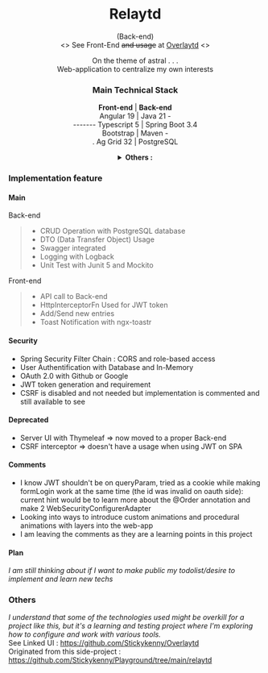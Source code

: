 <div align="center">

# Relaytd

(Back-end)  
<> See Front-End ~~and usage~~ at [Overlaytd](https://github.com/Stickykenny/Overlaytd) <>

On the theme of astral . . .  
Web-application to centralize my own interests

### Main Technical Stack

**Front-end** | **Back-end**    
Angular 19 | Java 21 -  
------- Typescript 5 | Spring Boot 3.4   
Bootstrap | Maven -  
. Ag Grid 32 | PostgreSQL




<details>
<summary><b>Others : </b></summary>

Spring Security  
Maven  
JPA : Hibernate ORM implementation

</details>
</div>

### Implementation feature

<div align="left">

#### Main

Back-end
> - CRUD Operation with PostgreSQL database
> - DTO (Data Transfer Object) Usage
> - Swagger integrated
> - Logging with Logback
> - Unit Test with Junit 5 and Mockito

Front-end

> - API call to Back-end
> - HttpInterceptorFn Used for JWT token
> - Add/Send new entries
> - Toast Notification with ngx-toastr

#### Security

- Spring Security Filter Chain : CORS and role-based access
- User Authentification with Database and In-Memory
- OAuth 2.0 with Github or Google
- JWT token generation and requirement
- CSRF is disabled and not needed but implementation is commented and still available to see

</div>

#### Deprecated

- Server UI with Thymeleaf => now moved to a proper Back-end
- CSRF interceptor => doesn't have a usage when using JWT on SPA

#### Comments

- I know JWT shouldn't be on queryParam, tried as a cookie while making formLogin work at
  the same time (the id was invalid on oauth side): current hint would be to learn more about the @Order annotation and
  make 2 WebSecurityConfigurerAdapter
- Looking into ways to introduce custom animations and procedural animations with layers into the web-app
- I am leaving the comments as they are a learning points in this project

#### Plan

*I am still thinking about if I want to make public my todolist/desire to implement and learn new techs*

### Others

*I understand that some of the technologies used might be overkill for a project like this, but it's a learning and
testing project where I'm exploring how to configure and work with various tools.*  
See Linked UI : https://github.com/Stickykenny/Overlaytd  
Originated from this side-project : https://github.com/Stickykenny/Playground/tree/main/relaytd 
